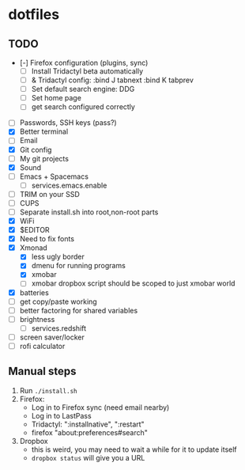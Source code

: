 # dotfiles

## TODO

- [-] Firefox configuration (plugins, sync)
  - [ ] Install Tridactyl beta automatically
  - [ ] & Tridactyl config:
          :bind J tabnext
          :bind K tabprev
  - [ ] Set default search engine: DDG
  - [ ] Set home page
  - [ ] get search configured correctly
- [ ] Passwords, SSH keys (pass?)
- [x] Better terminal
- [ ] Email
- [x] Git config
- [ ] My git projects
- [x] Sound
- [ ] Emacs + Spacemacs
  - [ ] services.emacs.enable
- [ ] TRIM on your SSD
- [ ] CUPS
- [ ] Separate install.sh into root,non-root parts
- [x] WiFi
- [x] $EDITOR
- [x] Need to fix fonts
- [x] Xmonad
  - [x] less ugly border
  - [x] dmenu for running programs
  - [x] xmobar
  - [ ] xmobar dropbox script should be scoped to just xmobar world
- [x] batteries
- [ ] get copy/paste working
- [ ] better factoring for shared variables
- [ ] brightness
  - [ ] services.redshift
- [ ] screen saver/locker
- [ ] rofi calculator

## Manual steps

1. Run `./install.sh`
2. Firefox:
   - Log in to Firefox sync (need email nearby)
   - Log in to LastPass
   - Tridactyl: ":installnative", ":restart"
   - firefox "about:preferences#search"
3. Dropbox
   - this is weird, you may need to wait a while for it to update itself
   - `dropbox status` will give you a URL
